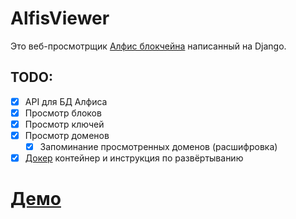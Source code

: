 # AlfisViewer
Это веб-просмотрщик [Алфис блокчейна](https://alfis.name) написанный на Django.

## TODO:
 - [x] API для БД Алфиса
 - [x] Просмотр блоков
 - [x] Просмотр ключей
 - [x] Просмотр доменов
   - [x] Запоминание просмотренных доменов (расшифровка)
 - [x] [Докер](https://hub.docker.com/r/cofob/alfisviewer) контейнер и инструкция по развёртыванию

# [Демо](https://alfis.cofob.ru/)
